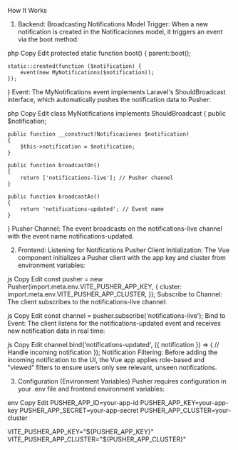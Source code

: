 How It Works
1. Backend: Broadcasting Notifications
Model Trigger:
When a new notification is created in the Notificaciones model, it triggers an event via the boot method:

php
Copy
Edit
protected static function boot()
{
    parent::boot();

    static::created(function ($notification) {
        event(new MyNotifications($notification));
    });
}
Event:
The MyNotifications event implements Laravel's ShouldBroadcast interface, which automatically pushes the notification data to Pusher:

php
Copy
Edit
class MyNotifications implements ShouldBroadcast
{
    public $notification;

    public function __construct(Notificaciones $notification)
    {
        $this->notification = $notification;
    }

    public function broadcastOn()
    {
        return ['notifications-live']; // Pusher channel
    }

    public function broadcastAs()
    {
        return 'notifications-updated'; // Event name
    }
}
Pusher Channel:
The event broadcasts on the notifications-live channel with the event name notifications-updated.

2. Frontend: Listening for Notifications
Pusher Client Initialization:
The Vue component initializes a Pusher client with the app key and cluster from environment variables:

js
Copy
Edit
const pusher = new Pusher(import.meta.env.VITE_PUSHER_APP_KEY, {
    cluster: import.meta.env.VITE_PUSHER_APP_CLUSTER,
});
Subscribe to Channel:
The client subscribes to the notifications-live channel:

js
Copy
Edit
const channel = pusher.subscribe('notifications-live');
Bind to Event:
The client listens for the notifications-updated event and receives new notification data in real time:

js
Copy
Edit
channel.bind('notifications-updated', ({ notification }) => {
    // Handle incoming notification
});
Notification Filtering:
Before adding the incoming notification to the UI, the Vue app applies role-based and "viewed" filters to ensure users only see relevant, unseen notifications.

3. Configuration (Environment Variables)
Pusher requires configuration in your .env file and frontend environment variables:

env
Copy
Edit
PUSHER_APP_ID=your-app-id
PUSHER_APP_KEY=your-app-key
PUSHER_APP_SECRET=your-app-secret
PUSHER_APP_CLUSTER=your-cluster

VITE_PUSHER_APP_KEY="${PUSHER_APP_KEY}"
VITE_PUSHER_APP_CLUSTER="${PUSHER_APP_CLUSTER}"